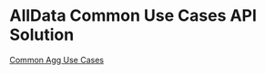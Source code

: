 # AllData Common Use Cases API Solution

[Common Agg Use Cases](https://raw.githubusercontent.com/Fiserv/alldata/develop/docs/documentation/pdfs/Common%20Agg%20Use%20Cases.pdf)